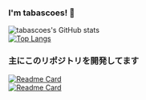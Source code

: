 ### I'm tabascoes! 👋

<!--
**TamaTamaGoGo/tamatamagogo** is a ✨ _special_ ✨ repository because its `README.md` (this file) appears on your GitHub profile.

Here are some ideas to get you started:

- 🔭 I’m currently working on ...
- 🌱 I’m currently learning ...
- 👯 I’m looking to collaborate on ...
- 🤔 I’m looking for help with ...
- 💬 Ask me about ...
- 📫 How to reach me: ...
- 😄 Pronouns: ...
- ⚡ Fun fact: ...
-->

![tabascoes's GitHub stats](https://github-readme-stats.vercel.app/api?username=tabascoes&bg_color=30,e96443,904e95&title_color=fff&text_color=fff)  
[![Top Langs](https://github-readme-stats.vercel.app/api/top-langs/?username=tabascoes&langs_count=8&layout=compact)](https://github.com/tabascoes/github-readme-stats)
### 主にこのリポジトリを開発してます

[![Readme Card](https://github-readme-stats.vercel.app/api/pin/?username=tabascoes&repo=rpi-light&show_owner=true)](https://github.com/tabascoes/rpi-light)  
[![Readme Card](https://github-readme-stats.vercel.app/api/pin/?username=tabascoes&repo=raspicluster-mcserver&show_owner=true)](https://github.com/tabascoes/raspicluster-mcserver)

